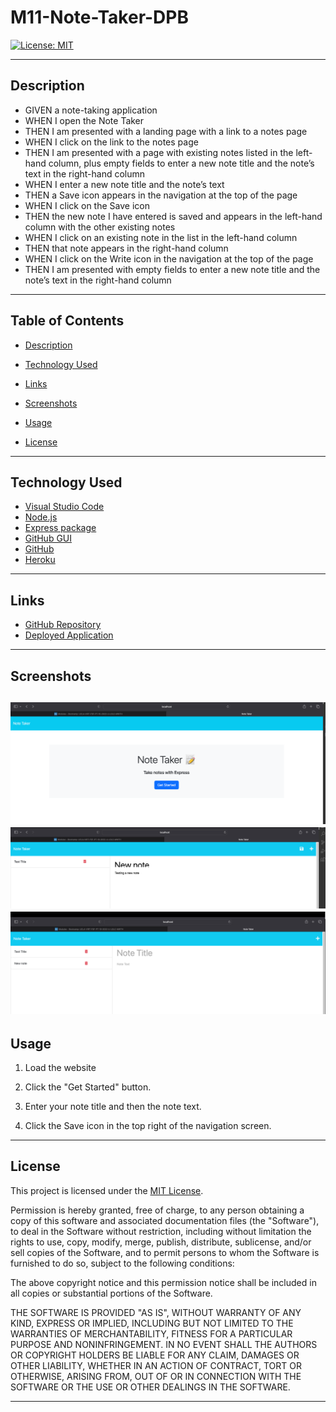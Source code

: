 # M11-Note-Taker-DPB

[![License: MIT](https://img.shields.io/badge/License-MIT-yellow.svg)](https://opensource.org/licenses/MIT)

---

## Description

 - GIVEN a note-taking application
 - WHEN I open the Note Taker
 - THEN I am presented with a landing page with a link to a notes page
 - WHEN I click on the link to the notes page
 - THEN I am presented with a page with existing notes listed in the left-hand column, plus empty fields to enter a new note title and the note’s text in the     right-hand column
 - WHEN I enter a new note title and the note’s text
 - THEN a Save icon appears in the navigation at the top of the page
 - WHEN I click on the Save icon
 - THEN the new note I have entered is saved and appears in the left-hand column with the other existing notes
 - WHEN I click on an existing note in the list in the left-hand column
 - THEN that note appears in the right-hand column
 - WHEN I click on the Write icon in the navigation at the top of the page
 - THEN I am presented with empty fields to enter a new note title and the note’s text in the right-hand column

---

## Table of Contents

- [Description](#description)

- [Technology Used](#technology-used)

- [Links](#links)

- [Screenshots](#screenshots)

- [Usage](#usage)

- [License](#license)

---

## Technology Used

- [Visual Studio Code](https://code.visualstudio.com/)
- [Node.js](https://nodejs.org/en/)
- [Express package](https://www.npmjs.com/package/express)
- [GitHub GUI](https://desktop.github.com/)
- [GitHub](https://www.github.com)
- [Heroku](https://www.heroku.com)

---

## Links

- [GitHub Repository](https://github.com/Deebo18/M11-Note-Taker-DPB)
- [Deployed Application](https://mighty-plains-57290.herokuapp.com)

---

## Screenshots

![Landing Page](/assets/Screenshot%202023-03-07%20at%208.25.01%20PM.png)
![Note Page](/assets/Screenshot%202023-03-07%20at%208.25.25%20PM.png)
![Added Note](/assets/Screenshot%202023-03-07%20at%208.25.37%20PM.png)
---

## Usage

1. Load the website

2. Click the "Get Started" button.

3. Enter your note title and then the note text.

4. Click the Save icon in the top right of the navigation screen.

---

## License

This project is licensed under the [MIT License](https://choosealicense.com/licenses/mit).

Permission is hereby granted, free of charge, to any person obtaining a copy of this software and associated documentation files (the "Software"), to deal in the Software without restriction, including without limitation the rights to use, copy, modify, merge, publish, distribute, sublicense, and/or sell copies of the Software, and to permit persons to whom the Software is furnished to do so, subject to the following conditions:

The above copyright notice and this permission notice shall be included in all copies or substantial portions of the Software.

THE SOFTWARE IS PROVIDED "AS IS", WITHOUT WARRANTY OF ANY KIND, EXPRESS OR IMPLIED, INCLUDING BUT NOT LIMITED TO THE WARRANTIES OF MERCHANTABILITY, FITNESS FOR A PARTICULAR PURPOSE AND NONINFRINGEMENT. IN NO EVENT SHALL THE AUTHORS OR COPYRIGHT HOLDERS BE LIABLE FOR ANY CLAIM, DAMAGES OR OTHER LIABILITY, WHETHER IN AN ACTION OF CONTRACT, TORT OR OTHERWISE, ARISING FROM, OUT OF OR IN CONNECTION WITH THE SOFTWARE OR THE USE OR OTHER DEALINGS IN THE
SOFTWARE.

---